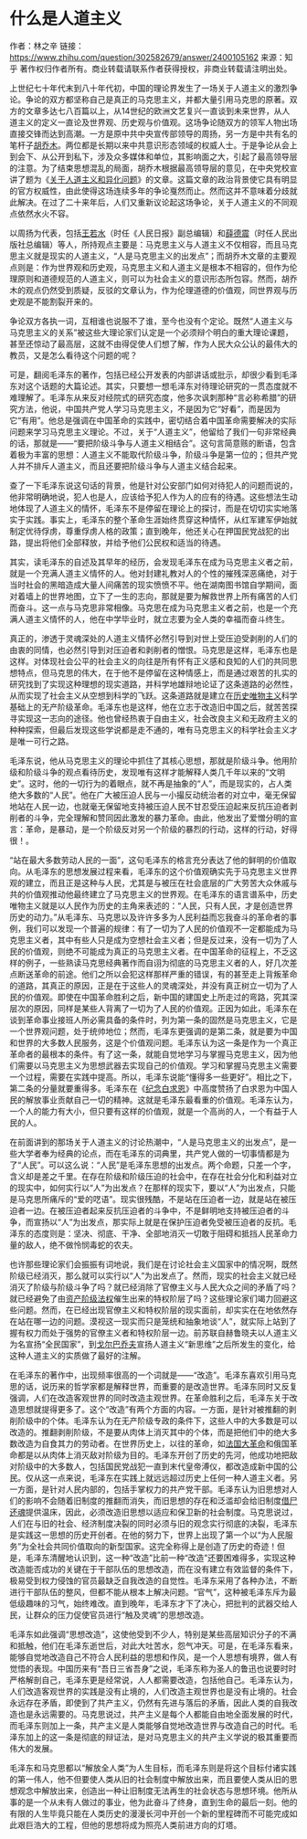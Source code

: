 # 什么是人道主义

作者：林之辛
链接：https://www.zhihu.com/question/302582679/answer/2400105162
来源：知乎
著作权归作者所有。商业转载请联系作者获得授权，非商业转载请注明出处。



上世纪七十年代末到八十年代初，中国的理论界发生了一场关于人道主义的激烈争论。争论的双方都坚称自己是真正的马克思主义，并都大量引用马克思的原著。双方的文章多达七八百篇以上，从14世纪的欧洲文艺复兴一直谈到未来世界，从人道主义的定义一直论及世界观、历史观与价值观。这场争论随双方的领军人物出场直接交锋而达到高潮。一方是原中共中央宣传部领导的周扬，另一方是中共有名的笔杆子[胡乔木](https://www.zhihu.com/search?q=胡乔木&search_source=Entity&hybrid_search_source=Entity&hybrid_search_extra={"sourceType"%3A"answer"%2C"sourceId"%3A"2400105162"})。两位都是长期以来中共意识形态领域的权威人士。于是争论从会上到会下、从公开到私下，涉及众多媒体和单位，其影响面之大，引起了最高领导层的注意。为了结束思想混乱的局面，胡乔木根据最高领导层的意见，在中央党校宣讲了题为《[关于人道主义和异化问题](https://www.zhihu.com/search?q=关于人道主义和异化问题&search_source=Entity&hybrid_search_source=Entity&hybrid_search_extra={"sourceType"%3A"answer"%2C"sourceId"%3A"2400105162"})》的文章。这篇文章的政治背景使它具有明显的官方权威性，由此使得这场连续多年的争论戛然而止。然而这并不意味着分歧就此解决。在过了二十来年后，人们又重新议论起这场争论，关于人道主义的不同观点依然水火不容。

以周扬为代表，包括[王若水](https://www.zhihu.com/search?q=王若水&search_source=Entity&hybrid_search_source=Entity&hybrid_search_extra={"sourceType"%3A"answer"%2C"sourceId"%3A"2400105162"})（时任《人民日报》副总编辑）和[薛德震](https://www.zhihu.com/search?q=薛德震&search_source=Entity&hybrid_search_source=Entity&hybrid_search_extra={"sourceType"%3A"answer"%2C"sourceId"%3A"2400105162"})（时任人民出版社总编辑）等人，所持观点主要是：马克思主义与人道主义不仅相容，而且马克思主义就是现实的人道主义，“人是马克思主义的出发点”；而胡乔木文章的主要观点则是：作为世界观和历史观，马克思主义和人道主义是根本不相容的，但作为伦理原则和道德规范的人道主义，则可以为社会主义的意识形态所包容。然而，胡乔木的观点仍然受到质疑，反驳的文章认为，作为伦理道德的价值观，同世界观与历史观是不能割裂开来的。

争论双方各执一词，互相谁也说服不了谁，至今也没有个定论。既然“人道主义与马克思主义的关系”被这些大理论家们认定是一个必须辩个明白的重大理论课题，甚至还惊动了最高层，这就不由得促使人们想了解，作为人民大众公认的最伟大的教员，又是怎么看待这个问题的呢？

可是，翻阅毛泽东的著作，包括已经公开发表的内部讲话或批示，却很少看到毛泽东对这个话题的大篇论述。其实，只要想一想毛泽东对待理论研究的一贯态度就不难理解了。毛泽东从来反对经院式的研究态度，他多次讽刺那种“言必称希腊”的研究方法，他说，中国共产党人学习马克思主义，不是因为它“好看”，而是因为它“有用”。他总是强调在中国革命的实践中，密切结合着中国革命需要解决的实际问题来学习马克思主义理论。不过，关于“人道主义”，他留给了我们一句非常经典的话，那就是——“要把阶级斗争与人道主义相结合”。这句言简意赅的断语，包含着极为丰富的思想：人道主义不能取代阶级斗争，阶级斗争是第一位的；但共产党人并不排斥人道主义，而且还要把阶级斗争与人道主义结合起来。

查了一下毛泽东说这句话的背景，他是针对公安部门如何对待犯人的问题而说的，他非常明确地说，犯人也是人，应该给予犯人作为人的应有的待遇。这些想法生动地体现了人道主义的情怀，毛泽东不是停留在理论上的探讨，而是在切切实实地落实于实践。事实上，毛泽东的整个革命生涯始终贯穿这种情怀，从红军建军伊始就制定优待俘虏，尊重俘虏人格的政策；直到晚年，他还关心在押国民党战犯的出路，提出将他们全部释放，并给予他们公民权和适当的待遇。

其实，读毛泽东的自述及其早年的经历，会发现毛泽东在成为马克思主义者之前，就是一个充满人道主义情怀的人。他对封建礼教对人的个性的摧残深恶痛绝，对于当时社会的黑暗造成大量人间痛苦的现实愤愤不平。他在湖南图书馆自学期间，面对着墙上的世界地图，立下了一生的志向，那就是要为解救世界上所有痛苦的人们而奋斗。这一点与马克思非常相像。马克思在成为马克思主义者之前，也是一个充满人道主义情怀的人，他在中学毕业时，就立志要为全人类的幸福而奋斗终生。

真正的，渗透于灵魂深处的人道主义情怀必然引导到对世上受压迫受剥削的人们的由衷的同情，也必然引导到对压迫者和剥削者的憎恨。马克思是这样，毛泽东也是这样。对体现社会公平的社会主义的向往是所有怀有正义感和良知的人们的共同思想特点，但马克思的伟大，在于他不是停留在这种情感上，而是通过艰苦的扎实的研究找到了实现这种理想的现实道路，并科学地雄辩地论证了这条道路的必然性，从而实现了社会主义从空想到科学的飞跃。这条道路就是建立在[历史唯物主义](https://www.zhihu.com/search?q=历史唯物主义&search_source=Entity&hybrid_search_source=Entity&hybrid_search_extra={"sourceType"%3A"answer"%2C"sourceId"%3A"2400105162"})科学基础上的无产阶级革命。毛泽东也是这样，他在立志于改造旧中国之后，就苦苦探寻实现这一志向的途径。他也曾经热衷于自由主义，社会改良主义和无政府主义的种种探索，但最后发现这些学说都是走不通的，唯有马克思主义的科学社会主义才是唯一可行之路。

毛泽东说，他从马克思主义的理论中抓住了其核心思想，那就是阶级斗争。他用阶级和阶级斗争的观点看待历史，发现唯有这样才能解释人类几千年以来的“文明史”。这时，他的一切行为的着眼点，就不再是抽象的“人”，而是现实的，占人类绝大多数的“人民”。他在广大被压迫人民与一小撮反动统治者的对立中，毫无保留地站在人民一边，也就毫无保留地支持被压迫人民不甘忍受压迫起来反抗压迫者剥削者的斗争，完全理解和赞同因此激发的暴力革命。由此，他发出了爱憎分明的宣言：革命，是暴动，是一个阶级反对另一个阶级的暴烈的行动，这样的行动，好得很！。

“站在最大多数劳动人民的一面”，这句毛泽东的格言充分表达了他的鲜明的价值取向。从毛泽东的思想发展过程来看，毛泽东的这个价值观确实先于马克思主义世界观的建立，而且正是这种与人民，尤其是与被压在社会底层的广大劳苦大众休戚与共的价值观推动他最终建立了马克思主义的世界观。在毛泽东的语言谱系中，历史唯物主义就是以人民作为历史的主角来表述的：“人民，只有人民，才是创造世界历史的动力。”从毛泽东、马克思以及许许多多为人民利益而忘我奋斗的革命者的事例，我们可以发现一个普遍的规律：有了一切为了人民的价值观不一定都能成为马克思主义者，其中有些人只是成为空想社会主义者；但是反过来，没有一切为了人民的价值观，则绝不可能成为真正的马克思主义者。在中国革命的征程上，不乏这样的例子，一些熟读马克思经典著作而自诩为彻底的马克思主义者的人，好几次差点断送革命的前途。他们之所以会犯这样那样严重的错误，有的甚至走上背叛革命的道路，其真正的原因，正是在于这些人的灵魂深处，并没有真正树立一切为了人民的价值观。即使在中国革命胜利之后，新中国的建国史上所走过的弯路，究其深层次的原因，同样是某些人背离了一切为了人民的价值观。正因为如此，毛泽东在谈到革命事业接班人所必需具备的条件时，列为第一条的固然是马克思主义，它是一个世界观问题，处于统帅地位；然而，毛泽东更强调的是第二条，就是要为中国和世界的大多数人民服务，这是个价值观问题。毛泽东认为这一条是作为一个真正革命者的最根本的条件。有了这一条，就能自觉地学习与掌握马克思主义，因为他们需要以马克思主义为思想武器去实现自己的价值观。学习和掌握马克思主义需要一个过程，需要在实践中提高。所以，毛泽东说能“懂得多一些更好”。相比之下，第二条的分量就要重得多。毛泽东在《[纪念白求恩](https://www.zhihu.com/search?q=纪念白求恩&search_source=Entity&hybrid_search_source=Entity&hybrid_search_extra={"sourceType"%3A"answer"%2C"sourceId"%3A"2400105162"})》中高度赞扬了白求恩为中国人民的解放事业贡献自己一切的精神。这就是毛泽东最看重的价值观。毛泽东认为，一个人的能力有大小，但只要有这样的价值观，就是一个高尚的人，一个有益于人民的人。

在前面讲到的那场关于人道主义的讨论热潮中，“人是马克思主义的出发点”，是一些大学者奉为经典的论点，而在毛泽东的词典里，共产党人做的一切事情都是为了“人民”。可以这么说：“人民”是毛泽东思想的出发点。两个命题，只差一个字，含义却是差之千里。在存在阶级和阶级压迫的社会中，在存在社会分化和利益对立的现实中，如何实行以“人”为出发点？在那样的现实下，要以“人”为出发点，只能是马克思所痛斥的“爱的呓语”。现实很残酷，不是站在压迫者一边，就是站在被压迫者一边。在被压迫者起来反抗压迫者的斗争中，不是鲜明地支持被压迫者的斗争，而宣扬以“人”为出发点，那实际上就是在保护压迫者免受被压迫者的反抗。毛泽东的态度则是：坚决、彻底、干净、全部地消灭一切敢于阻碍和抵挡人民革命力量的敌人，绝不做怜悯毒蛇的农夫。

也许那些理论家们会振振有词地说，我们是在讨论社会主义国家中的情况啊，既然阶级已经消灭，那么就可以实行以“人”为出发点了。然而，现实的社会主义就已经消灭了阶级与阶级斗争了吗？就已经消除了官僚主义与人民大众之间的矛盾了吗？就已经避免了由[资产阶级法权](https://www.zhihu.com/search?q=资产阶级法权&search_source=Entity&hybrid_search_source=Entity&hybrid_search_extra={"sourceType"%3A"answer"%2C"sourceId"%3A"2400105162"})催生出来的特权阶层了吗？这些理论家们竭力回避这些问题。然而，在已经出现官僚主义和特权阶层的现实面前，却实实在在地依然存在站在哪一边的问题。漠视这一现实而只是笼统和抽象地谈“人”，就实际上站到了握有权力而处于强势的官僚主义者和特权阶层一边。前苏联自赫鲁晓夫以人道主义为名宣扬“全民国家”，到[戈尔巴乔夫](https://www.zhihu.com/search?q=戈尔巴乔夫&search_source=Entity&hybrid_search_source=Entity&hybrid_search_extra={"sourceType"%3A"answer"%2C"sourceId"%3A"2400105162"})宣扬人道主义“新思维”之后所发生的变化，给这种人道主义的实质做了最好的注解。

在毛泽东的著作中，出现频率很高的一个词就是——“改造”。毛泽东喜欢引用马克思的话，说历来的哲学家都是解释世界，而重要的是改造世界。毛泽东同时又反复强调，人们在改造客观世界的同时改造主观世界。在革命胜利之后，毛泽东关于改造思想就提得更多了。这个“改造”有两个方面的内容。一方面，是针对被推翻的剥削阶级中的个体。毛泽东认为在无产阶级专政的条件下，这些人中的大多数是可以改造的。推翻剥削阶级，不是要从肉体上消灭其中的个体，而是把他们中的绝大多数改造为自食其力的劳动者。在世界历史上，以往的革命，如[法国大革命](https://www.zhihu.com/search?q=法国大革命&search_source=Entity&hybrid_search_source=Entity&hybrid_search_extra={"sourceType"%3A"answer"%2C"sourceId"%3A"2400105162"})和俄国革命都是以从肉体上消灭敌对阶级为目的。毛泽东开创了历史的先河，他成功地把敌对阶级中的大多数人，包括国民党战犯一直到末代皇帝溥仪，都改造成新中国的公民。仅从这一点来说，毛泽东在实践上就远远超过历史上任何一种人道主义者。另一方面，是针对人民内部的，包括手掌权力的共产党干部。毛泽东认为旧思想对人们的影响不会随着旧制度的推翻而消失，而旧思想的存在和泛滥却会给旧制度[借尸还魂](https://www.zhihu.com/search?q=借尸还魂&search_source=Entity&hybrid_search_source=Entity&hybrid_search_extra={"sourceType"%3A"answer"%2C"sourceId"%3A"2400105162"})提供温床，因此，必须改造旧思想以适应和保卫新的社会制度。马克思说过，人们在与旧的社会、经济制度决裂的同时必须与旧的观念实行彻底的决裂，毛泽东是实践这一思想的历史开创者。在他的努力下，世界上出现了第一个以“为人民服务”为全社会共同价值取向的新型国家。这完全称得上是创造了历史的奇迹！但是，毛泽东清醒地认识到，这一种“改造”比前一种“改造”还要困难得多，实现这种改造能否成功的关键在于干部队伍的思想改造，而在没有建立有效监督的条件下，极易受到权力侵蚀的官员最缺乏自我改造的自觉性。毛泽东采用了各种办法，不断进行干部队伍的整风，但都不能从根本上解决问题。“官气”，这种被毛泽东斥为最低级趣味的习气，始终难改。直到晚年，毛泽东才下了决心，把批判的武器交给人民，让群众的压力促使官员进行“触及灵魂”的思想改造。

毛泽东如此强调“思想改造”，这使他受到不少人，特别是某些高层知识分子的不满和抵触，他们在毛泽东逝世后，对此大吐苦水，怨气冲天。可是，在毛泽东看来，能够自觉地改造自己不符合人民利益的思想和作风，是一个人思想有境界，做人有觉悟的表现。中国历来有“吾日三省吾身”之说，毛泽东称为圣人的鲁迅也说要时时严格解剖自己，毛泽东更是经常说，人人都需要改造，包括他自己。毛泽东认为，人们改造客观世界的实践是没有止境的，人们改造主观世界也是没有止境的。社会永远存在矛盾，即使到了共产主义，仍然有先进与落后的矛盾，因此人类的自我改造也是永远需要的。马克思说过，共产主义是每个人都能自由地全面发展的时代，而毛泽东则加上一条，共产主义是人类能够自觉地改造世界与改造自己的时代。毛泽东加上的这一条是彻底的辩证法，是对马克思主义的共产主义学说的极其重要而伟大的发展。

毛泽东和马克思都以“解放全人类”为人生目标，而毛泽东则是将这个目标付诸实践的第一伟人，他不但要使人类从旧的社会制度中解放出来，而且要使人类从旧的思想观念中解放出来，创造出一种让旧制度无法再生的社会状态与思想环境。他所从事的是一个从未有人做过的事业，他为此奋斗了终身，直到生命的最后一刻。他的有限的人生毕竟只能在人类历史的漫漫长河中开创一个新的里程碑而不可能完成如此艰巨浩大的工程，但他的思想将成为照亮人类前进方向的灯塔。